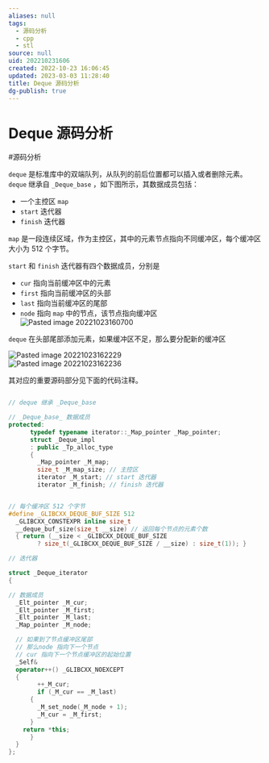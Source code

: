 ```yaml
---
aliases: null
tags:
  - 源码分析
  - cpp
  - stl
source: null
uid: 202210231606
created: 2022-10-23 16:06:45
updated: 2023-03-03 11:28:40
title: Deque 源码分析
dg-publish: true
---
```


# Deque 源码分析

#源码分析

`deque` 是标准库中的双端队列，从队列的前后位置都可以插入或者删除元素。`deque` 继承自 `_Deque_base` ，如下图所示，其数据成员包括：

- 一个主控区 `map`
- `start` 迭代器
- `finish` 迭代器

`map` 是一段连续区域，作为主控区，其中的元素节点指向不同缓冲区，每个缓冲区大小为 512 个字节。

`start` 和 `finish` 迭代器有四个数据成员，分别是

- `cur` 指向当前缓冲区中的元素
- `first` 指向当前缓冲区的头部
- `last` 指向当前缓冲区的尾部
- `node` 指向 `map` 中的节点，该节点指向缓冲区  
![Pasted image 20221023160700](https://cdn.jsdelivr.net/gh/aiyolo/imgrepo@main/test/202303031130064.png)  

`deque` 在头部尾部添加元素，如果缓冲区不足，那么要分配新的缓冲区

![Pasted image 20221023162229](https://cdn.jsdelivr.net/gh/aiyolo/imgrepo@main/test/202303031130065.png)  
![Pasted image 20221023162236](https://cdn.jsdelivr.net/gh/aiyolo/imgrepo@main/test/202303031130066.png)

其对应的重要源码部分见下面的代码注释。

```cpp

// deque 继承 _Deque_base

// _Deque_base_ 数据成员
protected:
      typedef typename iterator::_Map_pointer _Map_pointer;
      struct _Deque_impl
      : public _Tp_alloc_type
      {
		_Map_pointer _M_map;
		size_t _M_map_size; // 主控区
		iterator _M_start; // start 迭代器
		iterator _M_finish; // finish 迭代器


// 每个缓冲区 512 个字节 
#define _GLIBCXX_DEQUE_BUF_SIZE 512
  _GLIBCXX_CONSTEXPR inline size_t
  __deque_buf_size(size_t __size) // 返回每个节点的元素个数
  { return (__size < _GLIBCXX_DEQUE_BUF_SIZE
	    ? size_t(_GLIBCXX_DEQUE_BUF_SIZE / __size) : size_t(1)); }

// 迭代器 

struct _Deque_iterator
{

// 数据成员
  _Elt_pointer _M_cur;
  _Elt_pointer _M_first;
  _Elt_pointer _M_last;
  _Map_pointer _M_node;

  // 如果到了节点缓冲区尾部 
  // 那么node 指向下一个节点
  // cur 指向下一个节点缓冲区的起始位置
  _Self&
  operator++() _GLIBCXX_NOEXCEPT
  {
		++_M_cur;
		if (_M_cur == _M_last)
	  {
		_M_set_node(_M_node + 1);
		_M_cur = _M_first;
	  }
	return *this;
	  }
  }
};
```
